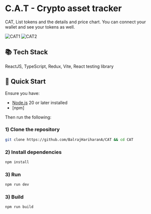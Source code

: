 # C.A.T - Crypto asset tracker

CAT, List tokens and the details and price chart. You can connect your wallet and see your tokens as well.

![CAT1](https://www.flickr.com/photos/203093870@N08/54599840521/in/dateposted-public/lightbox/)
![CAT2](https://i.postimg.cc/VdDhzhNh/cat2.png)

## 📚 Tech Stack

ReactJS, TypeScript, Redux, Vite, React testing library

## 🚀 Quick Start

Ensure you have:

- [Node.js](https://nodejs.org) 20 or later installed
- [npm]

Then run the following:

### 1) Clone the repository

```bash
git clone https://github.com/BalrajHariharanA/CAT && cd CAT
```

### 2) Install dependencies

```bash
npm install
```

### 3) Run

```bash
npm run dev
```

### 3) Build

```bash
npm run build
```
